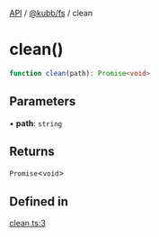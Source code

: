[API](../../../packages.md) / [@kubb/fs](../index.md) / clean

# clean()

```ts
function clean(path): Promise<void>
```

## Parameters

• **path**: `string`

## Returns

`Promise`\<`void`\>

## Defined in

[clean.ts:3](https://github.com/kubb-project/kubb/blob/7f30045af96d8c89b6cda0a30f7535f095a0cb45/packages/fs/src/clean.ts#L3)
